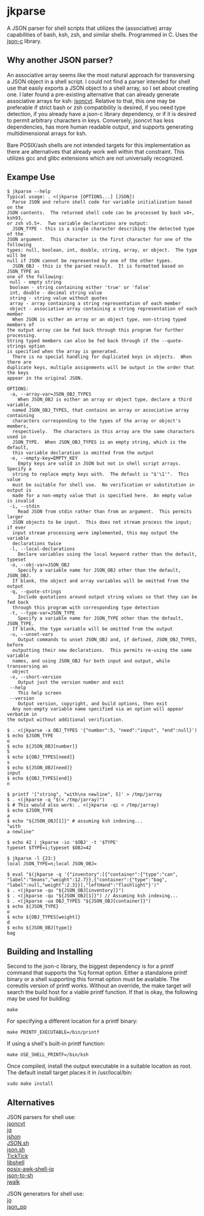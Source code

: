 jkparse
=======

A JSON parser for shell scripts that utilizes the (associative) array
capabilities of bash, ksh, zsh, and similar shells.  Programmed in C.
Uses the [json-c](https://github.com/json-c/json-c/wiki) library.


Why another JSON parser?
------------------------

An associative array seems like the most natural approach for
transversing a JSON object in a shell script.  I could not find a parser
intended for shell use that easily exports a JSON object to a shell
array, so I set about creating one.  I later found a pre-existing
alternative that can already generate associative arrays for ksh: 
[jsoncvt](https://github.com/krz8/jsoncvt).  Relative to that, this one
may be preferable if strict bash or zsh compatibility is desired, if you
need type detection, if you already have a json-c library dependency, or
if it is desired to permit arbitrary characters in keys.  Conversely,
jsoncvt has less dependencies, has more human readable output, and
supports generating multidimensional arrays for ksh.  
  
Bare POSIX/ash shells are not intended targets for this implementation
as there are alternatives that already work well within that constraint.
This utilizes gcc and glibc extensions which are not universally
recognized.  


Exampe Use
----------

	$ jkparse --help
	Typical usage: . <(jkparse [OPTIONS...] [JSON])
	  Parse JSON and return shell code for variable initialization based on the
	JSON contents.  The returned shell code can be processed by bash v4+, ksh93,
	or zsh v5.5+.  Two variable declarations are output:
	  JSON_TYPE - this is a single character describing the detected type of the
	JSON argument.  This character is the first character for one of the following
	types: null, boolean, int, double, string, array, or object.  The type will be
	null if JSON cannot be represented by one of the other types.
	  JSON_OBJ - this is the parsed result.  It is formatted based on JSON_TYPE as
	one of the following:
	 null - empty string
	 boolean - string containing either 'true' or 'false'
	 int, double - decimal string value
	 string - string value without quotes
	 array - array containing a string representation of each member
	 object - associative array containing a string representation of each member
	  When JSON is either an array or an object type, non-string typed members of
	the output array can be fed back through this program for further processing.
	String typed members can also be fed back through if the --quote-strings option
	is specified when the array is generated.
	  There is no special handling for duplicated keys in objects.  When there are
	duplicate keys, multiple assignments will be output in the order that the keys
	appear in the original JSON.

	OPTIONS:
	 -a, --array-var=JSON_OBJ_TYPES
	    When JSON_OBJ is either an array or object type, declare a third variable,
	  named JSON_OBJ_TYPES, that contains an array or associative array containing
	  characters corresponding to the types of the array or object's members,
	  respectively.  The characters in this array are the same characters used in
	  JSON_TYPE.  When JSON_OBJ_TYPES is an empty string, which is the default,
	  this variable declaration is omitted from the output
	 -e, --empty-key=EMPTY_KEY
	    Empty keys are valid in JSON but not in shell script arrays.  Specify a
	  string to replace empty keys with.  The default is "$'\1'".  This value
	  must be suitable for shell use.  No verification or substitution in output is
	  made for a non-empty value that is specified here.  An empty value is invalid
	 -i, --stdin
	    Read JSON from stdin rather than from an argument.  This permits larger
	  JSON objects to be input.  This does not stream process the input; if ever
	  input stream processing were implemented, this may output the variable
	  declarations twice
	 -l, --local-declarations
	    Declare variables using the local keyword rather than the default, typeset
	 -o, --obj-var=JSON_OBJ
	    Specify a variable name for JSON_OBJ other than the default, JSON_OBJ.
	  If blank, the object and array variables will be omitted from the output
	 -q, --quote-strings
	    Include quotations around output string values so that they can be fed back
	  through this program with corresponding type detection
	 -t, --type-var=JSON_TYPE
	    Specify a variable name for JSON_TYPE other than the default, JSON_TYPE.
	  If blank, the type variable will be omitted from the output
	 -u, --unset-vars
	    Output commands to unset JSON_OBJ and, if defined, JSON_OBJ_TYPES, before
	  outputting their new declarations.  This permits re-using the same variable
	  names, and using JSON_OBJ for both input and output, while transversing an
	  object
	 -v, --short-version
	    Output just the version number and exit
	 --help
	    This help screen
	 --version
	    Output version, copyright, and build options, then exit
	  Any non-empty variable name specified via an option will appear verbatim in
	the output without additional verification.
	
	$ . <(jkparse -a OBJ_TYPES '{"number":5, "need":"input", "end":null}')
	$ echo $JSON_TYPE
	o
	$ echo ${JSON_OBJ[number]}
	5
	$ echo ${OBJ_TYPES[need]}
	s
	$ echo ${JSON_OBJ[need]}
	input
	$ echo ${OBJ_TYPES[end]}
	n
	
	$ printf '["string", "with\na newline", 5]' > /tmp/jarray
	$ . <(jkparse -q "$(< /tmp/jarray)")
	$ # This would also work: . <(jkparse -qi < /tmp/jarray)
	$ echo $JSON_TYPE
	a
	$ echo "${JSON_OBJ[1]}" # assuming ksh indexing...
	"with
	a newline"
	
	$ echo 42 | jkparse -io '$OBJ' -t '$TYPE'
	typeset $TYPE=i;typeset $OBJ=42
	
	$ jkparse -l {23:}
	local JSON_TYPE=n;local JSON_OBJ=
	
	$ eval "$(jkparse -q '{"inventory":[{"container":{"type":"can",
	"label":"beans","weight":12.7}},{"container":{"type":"bag",
	"label":null,"weight":2.3}}],"leftHand":"flashlight"}')"
	$ . <(jkparse -qu "${JSON_OBJ[inventory]}")
	$ . <(jkparse -qu "${JSON_OBJ[1]}") // Assuming ksh indexing...
	$ . <(jkparse -ua OBJ_TYPES "${JSON_OBJ[container]}")
	$ echo ${JSON_TYPE}
	o
	$ echo ${OBJ_TYPES[weight]}
	d
	$ echo ${JSON_OBJ[type]}
	bag


Building and Installing
-----------------------

Second to the json-c library, the biggest dependency is for a printf
command that supports the %q format option.  Either a standalone printf
binary or a shell supporting this format option must be available.  The
coreutils version of printf works.  Without an override, the make target
will search the build host for a viable printf function.  If that is
okay, the following may be used for building:  

	make

For specifying a different location for a printf binary:  

	make PRINTF_EXECUTABLE=/bin/printf

If using a shell's built-in printf function:  

	make USE_SHELL_PRINTF=/bin/ksh

Once compiled, install the output executable in a suitable location as
root.  The default install target places it in /usr/local/bin:  

	sudo make install


Alternatives
------------

JSON parsers for shell use:  
[jsoncvt](https://github.com/krz8/jsoncvt)  
[jq](https://stedolan.github.io/jq/)  
[jshon](http://kmkeen.com/jshon/)  
[JSON.sh](https://github.com/dominictarr/JSON.sh)  
[json.sh](https://github.com/rcrowley/json.sh)  
[TickTick](https://github.com/kristopolous/TickTick)  
[libshell](https://github.com/legionus/libshell)  
[posix-awk-shell-jq](https://github.com/vcheckzen/posix-awk-shell-jq)  
[json-to-sh](https://github.com/mlvzk/json-to-sh)  
[jwalk](https://github.com/shellbound/jwalk/)  
  
JSON generators for shell use:  
[jo](https://github.com/jpmens/jo)  
[json_pp](https://github.com/deftek/json_pp)
